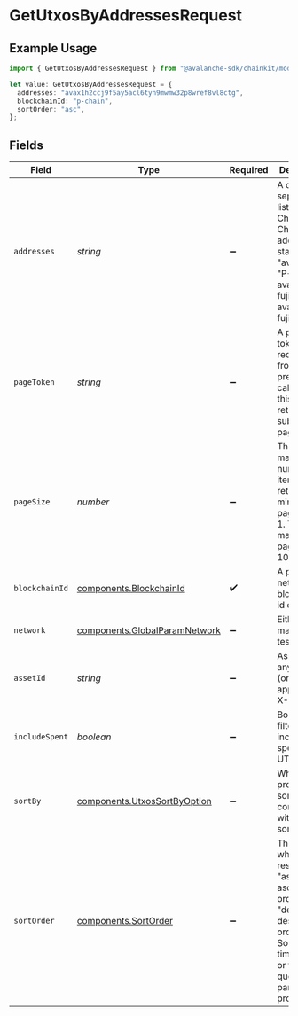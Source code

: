 # GetUtxosByAddressesRequest

## Example Usage

```typescript
import { GetUtxosByAddressesRequest } from "@avalanche-sdk/chainkit/models/operations";

let value: GetUtxosByAddressesRequest = {
  addresses: "avax1h2ccj9f5ay5acl6tyn9mwmw32p8wref8vl8ctg",
  blockchainId: "p-chain",
  sortOrder: "asc",
};
```

## Fields

| Field                                                                                                                                                             | Type                                                                                                                                                              | Required                                                                                                                                                          | Description                                                                                                                                                       | Example                                                                                                                                                           |
| ----------------------------------------------------------------------------------------------------------------------------------------------------------------- | ----------------------------------------------------------------------------------------------------------------------------------------------------------------- | ----------------------------------------------------------------------------------------------------------------------------------------------------------------- | ----------------------------------------------------------------------------------------------------------------------------------------------------------------- | ----------------------------------------------------------------------------------------------------------------------------------------------------------------- |
| `addresses`                                                                                                                                                       | *string*                                                                                                                                                          | :heavy_minus_sign:                                                                                                                                                | A comma separated list of X-Chain or P-Chain wallet addresses, starting with "avax"/"fuji", "P-avax"/"P-fuji" or "X-avax"/"X-fuji".                               | avax1h2ccj9f5ay5acl6tyn9mwmw32p8wref8vl8ctg                                                                                                                       |
| `pageToken`                                                                                                                                                       | *string*                                                                                                                                                          | :heavy_minus_sign:                                                                                                                                                | A page token, received from a previous list call. Provide this to retrieve the subsequent page.                                                                   |                                                                                                                                                                   |
| `pageSize`                                                                                                                                                        | *number*                                                                                                                                                          | :heavy_minus_sign:                                                                                                                                                | The maximum number of items to return. The minimum page size is 1. The maximum pageSize is 100.                                                                   | 10                                                                                                                                                                |
| `blockchainId`                                                                                                                                                    | [components.BlockchainId](../../models/components/blockchainid.md)                                                                                                | :heavy_check_mark:                                                                                                                                                | A primary network blockchain id or alias.                                                                                                                         | p-chain                                                                                                                                                           |
| `network`                                                                                                                                                         | [components.GlobalParamNetwork](../../models/components/globalparamnetwork.md)                                                                                    | :heavy_minus_sign:                                                                                                                                                | Either mainnet or testnet/fuji.                                                                                                                                   | mainnet                                                                                                                                                           |
| `assetId`                                                                                                                                                         | *string*                                                                                                                                                          | :heavy_minus_sign:                                                                                                                                                | Asset ID for any asset (only applicable X-Chain)                                                                                                                  |                                                                                                                                                                   |
| `includeSpent`                                                                                                                                                    | *boolean*                                                                                                                                                         | :heavy_minus_sign:                                                                                                                                                | Boolean filter to include spent UTXOs.                                                                                                                            |                                                                                                                                                                   |
| `sortBy`                                                                                                                                                          | [components.UtxosSortByOption](../../models/components/utxossortbyoption.md)                                                                                      | :heavy_minus_sign:                                                                                                                                                | Which property to sort by, in conjunction with sortOrder.                                                                                                         |                                                                                                                                                                   |
| `sortOrder`                                                                                                                                                       | [components.SortOrder](../../models/components/sortorder.md)                                                                                                      | :heavy_minus_sign:                                                                                                                                                | The order by which to sort results. Use "asc" for ascending order, "desc" for descending order. Sorted by timestamp or the `sortBy` query parameter, if provided. | asc                                                                                                                                                               |